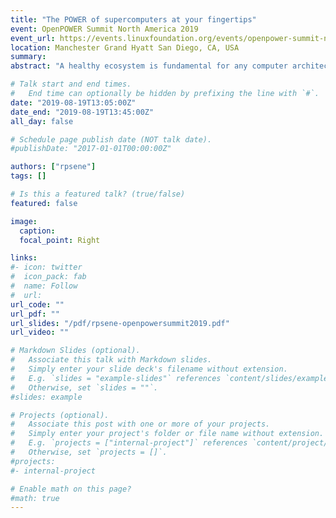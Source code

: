 ```yaml
---
title: "The POWER of supercomputers at your fingertips"
event: OpenPOWER Summit North America 2019 
event_url: https://events.linuxfoundation.org/events/openpower-summit-north-america-2019/
location: Manchester Grand Hyatt San Diego, CA, USA
summary: 
abstract: "A healthy ecosystem is fundamental for any computer architecture to thrive nowadays and developers are the fuel that keeps it moving and evolving. They need access to resources that can empower them to get the most of their applications and amaze their customers. As the architecture that is the core of the #1 and #2 fastest supercomputers in the world, POWER is where they need to be, but how developers can leverage it as part of their daily activities? This presentation will demonstrate how everyone can get FREE access to the POWER architecture and start building, porting and tuning their applications right away. It will show how to build on POWER using GitHub, Travis CI, and GitLab and how to get FREE access to POWER resources."

# Talk start and end times.
#   End time can optionally be hidden by prefixing the line with `#`.
date: "2019-08-19T13:05:00Z"
date_end: "2019-08-19T13:45:00Z"
all_day: false

# Schedule page publish date (NOT talk date).
#publishDate: "2017-01-01T00:00:00Z"

authors: ["rpsene"]
tags: []

# Is this a featured talk? (true/false)
featured: false

image:
  caption: 
  focal_point: Right

links:
#- icon: twitter
#  icon_pack: fab
#  name: Follow
#  url: 
url_code: ""
url_pdf: ""
url_slides: "/pdf/rpsene-openpowersummit2019.pdf"
url_video: ""

# Markdown Slides (optional).
#   Associate this talk with Markdown slides.
#   Simply enter your slide deck's filename without extension.
#   E.g. `slides = "example-slides"` references `content/slides/example-slides.md`.
#   Otherwise, set `slides = ""`.
#slides: example

# Projects (optional).
#   Associate this post with one or more of your projects.
#   Simply enter your project's folder or file name without extension.
#   E.g. `projects = ["internal-project"]` references `content/project/deep-learning/index.md`.
#   Otherwise, set `projects = []`.
#projects:
#- internal-project

# Enable math on this page?
#math: true
---
```


